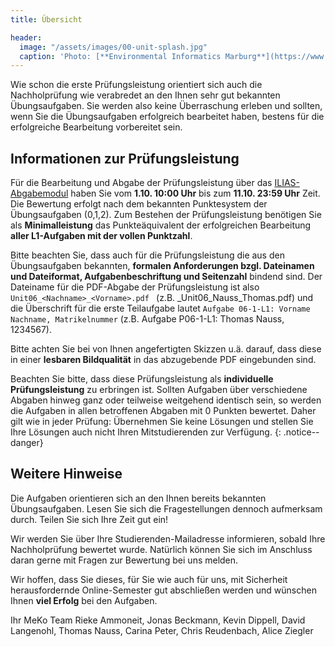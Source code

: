 ```yaml
---
title: Übersicht

header:
  image: "/assets/images/00-unit-splash.jpg"
  caption: 'Photo: [**Environmental Informatics Marburg**](https://www.flickr.com/environmentalinformatics-marburg/)'
---
```


Wie schon die erste Prüfungsleistung orientiert sich auch die Nachholprüfung wie verabredet an den Ihnen sehr gut bekannten Übungsaufgaben.  Sie werden also keine Überraschung erleben und sollten, wenn Sie die Übungsaufgaben erfolgreich bearbeitet haben, bestens für die erfolgreiche Bearbeitung vorbereitet sein.


## Informationen zur Prüfungsleistung
Für die Bearbeitung und Abgabe der Prüfungsleistung über das [ILIAS-Abgabemodul](https://ilias.uni-marburg.de/goto.php?target=exc_1884155&client_id=UNIMR) haben Sie vom **1.10. 10:00 Uhr** bis zum **11.10. 23:59 Uhr** Zeit. Die Bewertung erfolgt nach dem bekannten Punktesystem der Übungsaufgaben (0,1,2). Zum Bestehen der Prüfungsleistung benötigen Sie als **Minimalleistung** das Punkteäquivalent der erfolgreichen Bearbeitung **aller L1-Aufgaben mit der vollen Punktzahl**.

Bitte beachten Sie, dass auch für die Prüfungsleistung die aus den Übungsaufgaben bekannten, **formalen Anforderungen bzgl. Dateinamen und Dateiformat, Aufgabenbeschriftung und Seitenzahl** bindend sind. Der Dateiname für die PDF-Abgabe der Prüfungsleistung ist also ```Unit06_<Nachname>_<Vorname>.pdf ``` (z.B. _Unit06\_Nauss\_Thomas.pdf) und die Überschrift für die erste Teilaufgabe lautet ```Aufgabe 06-1-L1: Vorname Nachname, Matrikelnummer``` (z.B. Aufgabe P06-1-L1: Thomas Nauss, 1234567).

Bitte achten Sie bei von Ihnen angefertigten Skizzen u.ä. darauf, dass diese in einer **lesbaren Bildqualität** in das abzugebende PDF eingebunden sind.

Beachten Sie bitte, dass diese Prüfungsleistung als **individuelle Prüfungsleistung** zu erbringen ist. Sollten Aufgaben über verschiedene Abgaben hinweg ganz oder teilweise weitgehend identisch sein, so werden die Aufgaben in allen betroffenen Abgaben mit 0 Punkten bewertet. Daher gilt wie in jeder Prüfung: Übernehmen Sie keine Lösungen und stellen Sie Ihre Lösungen auch nicht Ihren Mitstudierenden zur Verfügung.
{: .notice--danger}

## Weitere Hinweise

Die Aufgaben orientieren sich an den Ihnen bereits bekannten Übungsaufgaben. Lesen Sie sich die Fragestellungen dennoch aufmerksam durch. Teilen Sie sich Ihre Zeit gut ein!

Wir werden Sie über Ihre Studierenden-Mailadresse informieren, sobald Ihre Nachholprüfung bewertet wurde. Natürlich können Sie sich im Anschluss daran gerne mit Fragen zur Bewertung bei uns melden.

Wir hoffen, dass Sie dieses, für Sie wie auch für uns, mit Sicherheit herausfordernde Online-Semester gut abschließen werden und wünschen Ihnen **viel Erfolg** bei den Aufgaben.

Ihr MeKo Team
Rieke Ammoneit, Jonas Beckmann, Kevin Dippell, David Langenohl, Thomas Nauss, Carina Peter, Chris Reudenbach, Alice Ziegler
